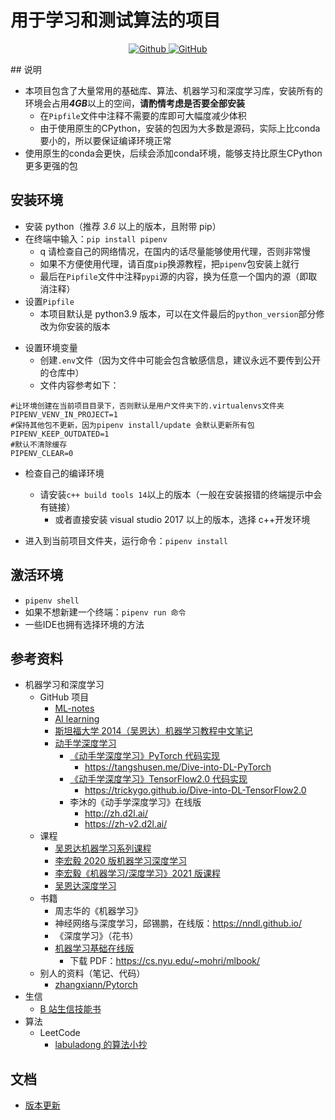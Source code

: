 # 用于学习和测试算法的项目

<p align="center">
<a href="https://github.com/diklios5768" target="_blank">
<img alt="Github" src="https://img.shields.io/badge/作者-@diklios-000000.svg?style=flat-square&logo=GitHub">
</a>
<a href="https://github.com/diklios5768/algorithm" target="_blank">
<img alt="GitHub" src="https://img.shields.io/github/stars/diklios5768/algorithm?label=Stars&style=flat-square&logo=GitHub">
</a>
</p>
## 说明

* 本项目包含了大量常用的基础库、算法、机器学习和深度学习库，安装所有的环境会占用***4GB***以上的空间，**请酌情考虑是否要全部安装**
  * 在`Pipfile`文件中注释不需要的库即可大幅度减少体积
  * 由于使用原生的CPython，安装的包因为大多数是源码，实际上比conda要小的，所以要保证编译环境正常
* 使用原生的conda会更快，后续会添加conda环境，能够支持比原生CPython更多更强的包

## 安装环境

- 安装 python（推荐 *3.6* 以上的版本，且附带 pip）
- 在终端中输入：`pip install pipenv`
  - q 请检查自己的网络情况，在国内的话尽量能够使用代理，否则非常慢
  - 如果不方便使用代理，请百度`pip`换源教程，把`pipenv`包安装上就行
  - 最后在`Pipfile`文件中注释`pypi`源的内容，换为任意一个国内的源（即取消注释）
- 设置`Pipfile`
  - 本项目默认是 python3.9 版本，可以在文件最后的`python_version`部分修改为你安装的版本


* 设置环境变量
    * 创建`.env`文件（因为文件中可能会包含敏感信息，建议永远不要传到公开的仓库中）
    * 文件内容参考如下：

```dotenv
#让环境创建在当前项目目录下，否则默认是用户文件夹下的.virtualenvs文件夹
PIPENV_VENV_IN_PROJECT=1
#保持其他包不更新，因为pipenv install/update 会默认更新所有包
PIPENV_KEEP_OUTDATED=1
#默认不清除缓存
PIPENV_CLEAR=0
```

- 检查自己的编译环境

  - 请安装`c++ build tools 14`以上的版本（一般在安装报错的终端提示中会有链接）
    - 或者直接安装 visual studio 2017 以上的版本，选择 c++开发环境

- 进入到当前项目文件夹，运行命令：`pipenv install`

## 激活环境

* `pipenv shell`
* 如果不想新建一个终端：`pipenv run 命令`
* 一些IDE也拥有选择环境的方法

## 参考资料

- 机器学习和深度学习
  - GitHub 项目
    - [ML-notes](https://github.com/Sakura-gh/ML-notes)
    - [AI learning](https://github.com/apachecn/AiLearning)
    - [斯坦福大学 2014（吴恩达）机器学习教程中文笔记](https://github.com/fengdu78/Coursera-ML-AndrewNg-Notes)
    - [动手学深度学习](https://github.com/d2l-ai/d2l-zh)
      - [《动手学深度学习》PyTorch 代码实现](https://github.com/ShusenTang/Dive-into-DL-PyTorch)
        - <https://tangshusen.me/Dive-into-DL-PyTorch>
      - [《动手学深度学习》TensorFlow2.0 代码实现](https://github.com/TrickyGo/Dive-into-DL-TensorFlow2.0)
        - <https://trickygo.github.io/Dive-into-DL-TensorFlow2.0>
      - 李沐的《动手学深度学习》在线版
        - <http://zh.d2l.ai/>
        - <https://zh-v2.d2l.ai/>
  - 课程
    - [吴恩达机器学习系列课程](https://www.bilibili.com/video/BV164411b7dx)
    - [李宏毅 2020 版机器学习深度学习](https://www.bilibili.com/video/BV1JE411g7XF)
    - [李宏毅《机器学习/深度学习》2021 版课程](https://www.bilibili.com/video/BV1JA411c7VT)
    - [吴恩达深度学习](https://www.bilibili.com/video/BV1FT4y1E74V)
  - 书籍
    - 周志华的《机器学习》
    - 神经网络与深度学习，邱锡鹏，在线版：<https://nndl.github.io/>
    - 《深度学习》（花书）
    - [机器学习基础在线版](https://mitpress.ublish.com/ereader/7093/?preview=#page/1)
      - 下载 PDF：<https://cs.nyu.edu/~mohri/mlbook/>
  - 别人的资料（笔记、代码）
    - [zhangxiann/Pytorch](https://github.com/zhangxiann/PyTorch_Practice)
- 生信
  - [B 站生信技能书](https://www.bilibili.com/video/BV1cs411j75B)
- 算法
  - LeetCode
    - [labuladong 的算法小抄](https://github.com/labuladong/fucking-algorithm)

## 文档

- [版本更新](docs/version.md)
